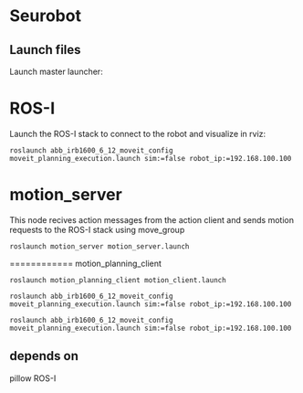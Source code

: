 # Seurobot





## Launch files


Launch master launcher:

ROS-I
============
Launch the ROS-I stack to connect to the robot and visualize in rviz:

```
roslaunch abb_irb1600_6_12_moveit_config moveit_planning_execution.launch sim:=false robot_ip:=192.168.100.100
```


motion_server
============
This node recives action messages from the action client and sends motion requests to the ROS-I stack using move_group
```
roslaunch motion_server motion_server.launch 
```
============
motion_planning_client
```
roslaunch motion_planning_client motion_client.launch 

```
```
roslaunch abb_irb1600_6_12_moveit_config moveit_planning_execution.launch sim:=false robot_ip:=192.168.100.100
```
```
roslaunch abb_irb1600_6_12_moveit_config moveit_planning_execution.launch sim:=false robot_ip:=192.168.100.100
```

## depends on 
pillow
ROS-I

